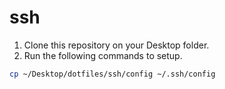 # ssh

1. Clone this repository on your Desktop folder.
1. Run the following commands to setup.

```sh
cp ~/Desktop/dotfiles/ssh/config ~/.ssh/config
```
